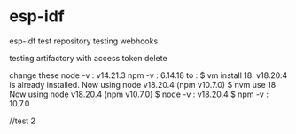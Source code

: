 # esp-idf
esp-idf test repository
testing webhooks

testing artifactory with access token
delete

change these 
node -v : v14.21.3
npm -v : 6.14.18
to :
  $ vm install 18: v18.20.4 is already installed.
                 Now using node v18.20.4 (npm v10.7.0)
  $ nvm use 18
    Now using node v18.20.4 (npm v10.7.0)
  $ node -v : v18.20.4
  $ npm -v  : 10.7.0


  //test 2


